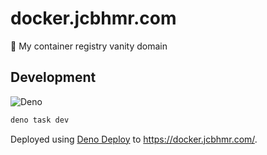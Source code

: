# docker.jcbhmr.com

🚚 My container registry vanity domain

## Development

![Deno](https://img.shields.io/badge/Deno-222222?style=for-the-badge&logo=Deno&logoColor=70FFAF)

```sh
deno task dev
```

Deployed using [Deno Deploy](https://deno.com/deploy) to https://docker.jcbhmr.com/.
